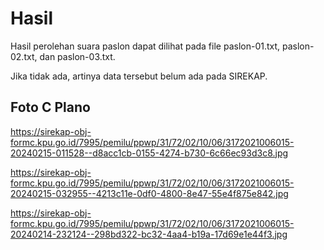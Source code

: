 # Hasil

Hasil perolehan suara paslon dapat dilihat pada file paslon-01.txt, paslon-02.txt, dan paslon-03.txt.

Jika tidak ada, artinya data tersebut belum ada pada SIREKAP.

## Foto C Plano

https://sirekap-obj-formc.kpu.go.id/7995/pemilu/ppwp/31/72/02/10/06/3172021006015-20240215-011528--d8acc1cb-0155-4274-b730-6c66ec93d3c8.jpg

https://sirekap-obj-formc.kpu.go.id/7995/pemilu/ppwp/31/72/02/10/06/3172021006015-20240215-032955--4213c11e-0df0-4800-8e47-55e4f875e842.jpg

https://sirekap-obj-formc.kpu.go.id/7995/pemilu/ppwp/31/72/02/10/06/3172021006015-20240214-232124--298bd322-bc32-4aa4-b19a-17d69e1e44f3.jpg
